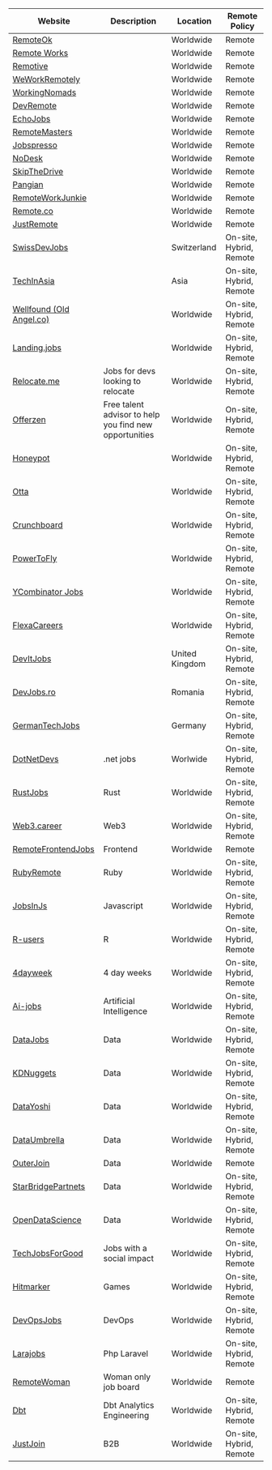 Website | Description | Location | Remote Policy
------------ | ------- | ------- | -------
[RemoteOk](https://remoteok.io/remote-jobs) |  | Worldwide | Remote
[Remote Works](https://remote.works-hub.com) |  | Worldwide | Remote
[Remotive](https://remotive.com) |  | Worldwide | Remote
[WeWorkRemotely](https://weworkremotely.com/) |  | Worldwide | Remote
[WorkingNomads](https://www.workingnomads.com/jobs?category=development,system-administration) | | Worldwide | Remote
[DevRemote](https://devremote.io/) | | Worldwide | Remote
[EchoJobs](https://echojobs.io/) |  | Worldwide | Remote
[RemoteMasters](https://remotemasters.dev/jobs) | | Worldwide | Remote
[Jobspresso](https://jobspresso.co/) |  | Worldwide | Remote
[NoDesk](https://nodesk.co/) |  | Worldwide | Remote
[SkipTheDrive](https://www.skipthedrive.com/) |  | Worldwide | Remote
[Pangian](https://pangian.com/) |  | Worldwide | Remote
[RemoteWorkJunkie](https://jobs.remoteworkjunkie.com/) |  | Worldwide | Remote
[Remote.co](https://remote.co/) |  | Worldwide | Remote
[JustRemote](https://justremote.co/) |  | Worldwide | Remote
[SwissDevJobs](https://swissdevjobs.ch/) |  | Switzerland | On-site, Hybrid, Remote
[TechInAsia](https://www.techinasia.com/jobs) | | Asia | On-site, Hybrid, Remote
[Wellfound (Old Angel.co)](https://wellfound.com/jobs) | | Worldwide | On-site, Hybrid, Remote
[Landing.jobs](https://landing.jobs/) | | Worldwide | On-site, Hybrid, Remote
[Relocate.me](https://relocate.me/) | Jobs for devs looking to relocate | Worldwide | On-site, Hybrid, Remote
[Offerzen](https://www.offerzen.com/) | Free talent advisor to help you find new opportunities | Worldwide | On-site, Hybrid, Remote
[Honeypot](https://www.honeypot.io/en/) | | Worldwide | On-site, Hybrid, Remote
[Otta](https://otta.com/) | | Worldwide | On-site, Hybrid, Remote
[Crunchboard](https://www.crunchboard.com/) | | Worldwide | On-site, Hybrid, Remote
[PowerToFly](https://powertofly.com/jobs/) | | Worldwide | On-site, Hybrid, Remote
[YCombinator Jobs](https://www.workatastartup.com/) | | Worldwide | On-site, Hybrid, Remote
[FlexaCareers](https://flexa.careers/) | | Worldwide | On-site, Hybrid, Remote
[DevItJobs](https://devitjobs.uk/jobs/all) | | United Kingdom | On-site, Hybrid, Remote
[DevJobs.ro](https://devjob.ro/jobs/all) | | Romania | On-site, Hybrid, Remote
[GermanTechJobs](https://germantechjobs.de/en/jobs/all/) | | Germany | On-site, Hybrid, Remote
[DotNetDevs](https://dotnetdevs.co/jobs) | .net jobs | Worlwide | On-site, Hybrid, Remote
[RustJobs](https://rustjobs.dev/) | Rust | Worldwide | On-site, Hybrid, Remote
[Web3.career](https://web3.career/) | Web3 | Worldwide | On-site, Hybrid, Remote
[RemoteFrontendJobs](https://www.remotefrontendjobs.com/) | Frontend | Worldwide | Remote
[RubyRemote](https://rubyonremote.com/) | Ruby | Worldwide | On-site, Hybrid, Remote
[JobsInJs](https://jobsinjs.com/) | Javascript | Worldwide | On-site, Hybrid, Remote
[R-users](https://www.r-users.com/) | R | Worldwide | On-site, Hybrid, Remote
[4dayweek](https://4dayweek.io/) | 4 day weeks | Worldwide | On-site, Hybrid, Remote
[Ai-jobs](https://ai-jobs.net/) | Artificial Intelligence | Worldwide | On-site, Hybrid, Remote
[DataJobs](https://datajobs.com/) | Data | Worldwide | On-site, Hybrid, Remote
[KDNuggets](https://www.kdnuggets.com/jobs/index.html) | Data | Worldwide | On-site, Hybrid, Remote
[DataYoshi](https://datayoshi.com/) | Data | Worldwide | On-site, Hybrid, Remote
[DataUmbrella](https://jobs.dataumbrella.org/) | Data | Worldwide | On-site, Hybrid, Remote
[OuterJoin](https://outerjoin.us/) | Data | Worldwide | Remote
[StarBridgePartnets](https://starbridgepartners.com/job-listing/) | Data | Worldwide | On-site, Hybrid, Remote
[OpenDataScience](https://jobs.opendatascience.com/) | Data | Worldwide | On-site, Hybrid, Remote
[TechJobsForGood](https://techjobsforgood.com/) | Jobs with a social impact | Worldwide | On-site, Hybrid, Remote
[Hitmarker](https://hitmarker.net/jobs) | Games | Worldwide | On-site, Hybrid, Remote
[DevOpsJobs](https://devops-jobs.net/) | DevOps | Worldwide | On-site, Hybrid, Remote
[Larajobs](https://larajobs.com/) | Php Laravel | Worldwide | On-site, Hybrid, Remote
[RemoteWoman](https://remotewoman.com/) | Woman only job board | Worldwide | Remote
[Dbt](https://www.getdbt.com/analytics-engineering/jobs) | Dbt Analytics Engineering | Worldwide | On-site, Hybrid, Remote
[JustJoin](https://justjoin.it/) | B2B | Worldwide | On-site, Hybrid, Remote